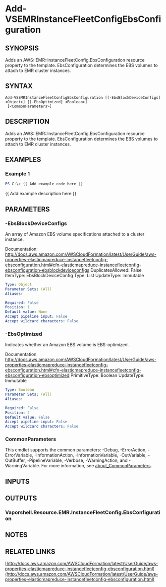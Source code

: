 # Add-VSEMRInstanceFleetConfigEbsConfiguration

## SYNOPSIS
Adds an AWS::EMR::InstanceFleetConfig.EbsConfiguration resource property to the template.
EbsConfiguration determines the EBS volumes to attach to EMR cluster instances.

## SYNTAX

```
Add-VSEMRInstanceFleetConfigEbsConfiguration [[-EbsBlockDeviceConfigs] <Object>] [[-EbsOptimized] <Boolean>]
 [<CommonParameters>]
```

## DESCRIPTION
Adds an AWS::EMR::InstanceFleetConfig.EbsConfiguration resource property to the template.
EbsConfiguration determines the EBS volumes to attach to EMR cluster instances.

## EXAMPLES

### Example 1
```powershell
PS C:\> {{ Add example code here }}
```

{{ Add example description here }}

## PARAMETERS

### -EbsBlockDeviceConfigs
An array of Amazon EBS volume specifications attached to a cluster instance.

Documentation: http://docs.aws.amazon.com/AWSCloudFormation/latest/UserGuide/aws-properties-elasticmapreduce-instancefleetconfig-ebsconfiguration.html#cfn-elasticmapreduce-instancefleetconfig-ebsconfiguration-ebsblockdeviceconfigs
DuplicatesAllowed: False
ItemType: EbsBlockDeviceConfig
Type: List
UpdateType: Immutable

```yaml
Type: Object
Parameter Sets: (All)
Aliases:

Required: False
Position: 1
Default value: None
Accept pipeline input: False
Accept wildcard characters: False
```

### -EbsOptimized
Indicates whether an Amazon EBS volume is EBS-optimized.

Documentation: http://docs.aws.amazon.com/AWSCloudFormation/latest/UserGuide/aws-properties-elasticmapreduce-instancefleetconfig-ebsconfiguration.html#cfn-elasticmapreduce-instancefleetconfig-ebsconfiguration-ebsoptimized
PrimitiveType: Boolean
UpdateType: Immutable

```yaml
Type: Boolean
Parameter Sets: (All)
Aliases:

Required: False
Position: 2
Default value: False
Accept pipeline input: False
Accept wildcard characters: False
```

### CommonParameters
This cmdlet supports the common parameters: -Debug, -ErrorAction, -ErrorVariable, -InformationAction, -InformationVariable, -OutVariable, -OutBuffer, -PipelineVariable, -Verbose, -WarningAction, and -WarningVariable. For more information, see [about_CommonParameters](http://go.microsoft.com/fwlink/?LinkID=113216).

## INPUTS

## OUTPUTS

### Vaporshell.Resource.EMR.InstanceFleetConfig.EbsConfiguration
## NOTES

## RELATED LINKS

[http://docs.aws.amazon.com/AWSCloudFormation/latest/UserGuide/aws-properties-elasticmapreduce-instancefleetconfig-ebsconfiguration.html](http://docs.aws.amazon.com/AWSCloudFormation/latest/UserGuide/aws-properties-elasticmapreduce-instancefleetconfig-ebsconfiguration.html)

